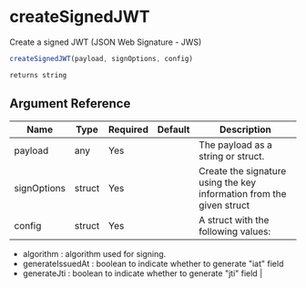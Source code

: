 # createSignedJWT

Create a signed JWT (JSON Web Signature - JWS)

```javascript
createSignedJWT(payload, signOptions, config)
```

```javascript
returns string
```

## Argument Reference

| Name | Type | Required | Default | Description |
| --- | --- | --- | --- | --- |
| payload | any | Yes |  | The payload as a string or struct. |
| signOptions | struct | Yes |  | Create the signature using the key information from the given struct |
| config | struct | Yes |  | A struct with the following values:
- algorithm : algorithm used for signing.
- generateIssuedAt : boolean to indicate whether to generate "iat" field
- generateJti : boolean to indicate whether to generate "jti" field |
